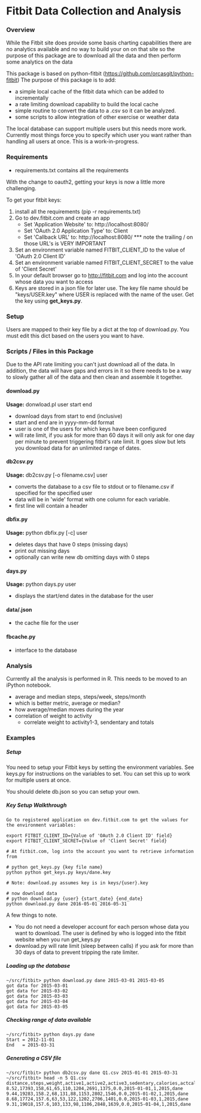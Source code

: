 Fitbit Data Collection and Analysis
===================================

### Overview

While the Fitbit site does provide some basis charting capabilities there
are no analytics available and no way to build your on on that site so
the purpose of this package are to download all the data and then perform
some analytics on the data

This package is based on python-fitbit (https://github.com/orcasgit/python-fitbit)
The purpose of this package is to add:
* a simple local cache of the fitbit data which can be added to incrementally
* a rate limiting download capability to build the local cache
* simple routine to convert the data to a .csv so it can be analyzed.
* some scripts to allow integration of other exercise or weather data

The local database can support multiple users but this needs more work. 
Currently most things force you to specify which user you want rather than
handling all users at once.  This is a work-in-progress.

### Requirements
* requirements.txt contains all the requirements

With the change to oauth2, getting your keys is now a little more challenging.

To get your fitbit keys:

  1. install all the requirements (pip -r requirements.txt)
  2. Go to dev.fitbit.com and create an app
     * Set 'Application Website' to: http://localhost:8080/
     * Set 'OAuth 2.0 Application Type' to: Client
     * Set 'Callback URL' to: http://localhost:8080/
     *** note the trailing / on those URL's is VERY IMPORTANT
  4. Set an environment variable named FITBIT\_CLIENT\_ID to the value of 'OAuth 2.0 Client ID'
  5. Set an environment variable named FITBIT\_CLIENT\_SECRET to the value of 'Client Secret'
  6. In your default browser go to http://fitbit.com and log into the account whose data you want to access
  7. Keys are stored in a json file for later use. The key file name should be "keys/USER.key" where USER is replaced with the name of the user. Get the key using  **get\_keys.py**.


### Setup

Users are mapped to their key file by a dict at the top of download.py.  You must edit this dict
based on the users you want to have.

### Scripts / Files in this Package

Due to the API rate limiting you can't just download all of the data. In 
addition, the data will have gaps and errors in it so there needs to be a
way to slowly gather all of the data and then clean and assemble it together.

#### download.py

**Usage:** donwload.pl user start end

  * download days from start to end (inclusive)
  * start and end are in yyyy-mm-dd format
  * user is one of the users for which keys have been configured
  * will rate limit, if you ask for more than 60 days it will only ask for
    one day per minute to prevent triggering fitbit's rate limit.  It goes 
    slow but lets you download data for an unlimited range of dates.

#### db2csv.py

**Usage:**  db2csv.py [-o filename.csv] user

* converts the database to a csv file to stdout or to filename.csv if specified for the specified user
* data will be in 'wide' format with one column for each variable.
* first line will contain a header


#### dbfix.py

**Usage:** python dbfix.py [-c] user

* deletes days that have 0 steps (missing days)
* print out missing days
* optionally can write new db omitting days with 0 steps

#### days.py

**Usage:** python days.py user

* displays the start/end dates in the database for the user


#### data/<user>.json
  * the cache file for the user

#### fbcache.py
  * interface to the database


### Analysis

Currently all the analysis is performed in R. This needs to be moved to an
iPython notebook.

* average and median steps, steps/week, steps/month
* which is better metric, average or median?
* how average/median moves during the year
* correlation of weight to activity
  * correlate weight to activity1-3, sendentary and totals

### Examples

##### Setup
You need to setup your Fitbit keys by setting the environment variables.  See keys.py for instructions on the variables to set. You can set this up to work for multiple users at once.

You should delete db.json so you can setup your own.

##### Key Setup Walkthrough

```
Go to registered application on dev.fitbit.com to get the values for the environment variables:

export FITBIT_CLIENT_ID={Value of 'OAuth 2.0 Client ID' field}
export FITBIT_CLIENT_SECRET={Value of 'Client Secret' field}

# At fitbit.com, log into the account you want to retrieve information from

# python get_keys.py {key file name}
python python get_keys.py keys/dane.key

# Note: download.py assumes key is in keys/{user}.key

# now download data
# python download.py {user} {start_date} {end_date}
python download.py dane 2016-05-01 2016-05-31
```

A few things to note.

* You do not need a developer account for each person whose data you want
to download.  The user is defined by who is logged into the fitbit website when you run get_keys.py
* download.py will rate limit (sleep between calls) if you ask for more than 30 days of data to prevent tripping the rate limiter.

##### Loading up the database

```
~/src/fitbit> python download.py dane 2015-03-01 2015-03-05
got data for 2015-03-01
got data for 2015-03-02
got data for 2015-03-03
got data for 2015-03-04
got data for 2015-03-05
```

##### Checking range of data available

```
~/src/fitbit> python days.py dane
Start = 2012-11-01
End   = 2015-03-31
```

##### Generating a CSV file

```
~/src/fitbit> python db2csv.py dane Q1.csv 2015-01-01 2015-03-31
~/src/fitbit> head -n 5 Q1.csv
distance,steps,weight,active1,active2,active3,sedentary,calories,actcal,biking,date,month,year,user
8.52,17393,158,61,65,110,1204,2691,1375,0.0,2015-01-01,1,2015,dane
9.44,19283,158.2,68,131,88,1153,2802,1546,0.0,2015-01-02,1,2015,dane
8.68,17724,157.6,63,53,122,1202,2706,1401,0.0,2015-01-03,1,2015,dane
9.31,19018,157.6,103,133,98,1106,2848,1639,0.0,2015-01-04,1,2015,dane
```
